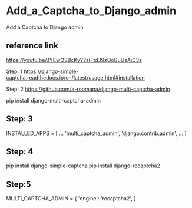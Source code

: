 # Add_a_Captcha_to_Django_admin
Add a Captcha to Django admin

reference link
---------------
https://youtu.be/JYEwOSBcKvY?si=tdJ9zQoBuUzAiC3z


Step: 1
https://django-simple-captcha.readthedocs.io/en/latest/usage.html#installation

Step: 2
https://github.com/a-roomana/django-multi-captcha-admin

pip install django-multi-captcha-admin

Step: 3
-------
INSTALLED_APPS = [
	...
	'multi_captcha_admin',
	'django.contrib.admin',
	...
]

Step: 4
--------
pip install django-simple-captcha
pip install django-recaptcha2


Step:5
-------

MULTI_CAPTCHA_ADMIN = {
    'engine': 'recaptcha2',
}